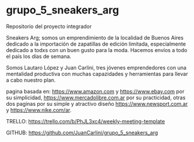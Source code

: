 # grupo_5_sneakers_arg
Repositorio del proyecto integrador

Sneakers Arg; somos un emprendimiento de la localidad de Buenos Aires dedicado a la importación de zapatillas de edición limitada, especialmente dedicado a todxs con un buen gusto para la moda.
Hacemos envíos a todo el país los días de semana.

Somos Lautaro López y Juan Carlini, tres jóvenes emprendedores con una mentalidad productiva con muchas capazidades y herramientas para llevar a cabo nuestro plan.

pagina basada en: 
https://www.amazon.com y https://www.ebay.com por su simplicidad,  https://www.mercadolibre.com.ar por su practicidad, otras dos paginas por su simple y atractivo diseño https://www.newsport.com.ar y https://www.nike.com/ar.

TRELLO: https://trello.com/b/PhJL3xc4/weekly-meeting-template 

GITHUB: https://github.com/JuanCarlini/grupo_5_sneakers_arg

